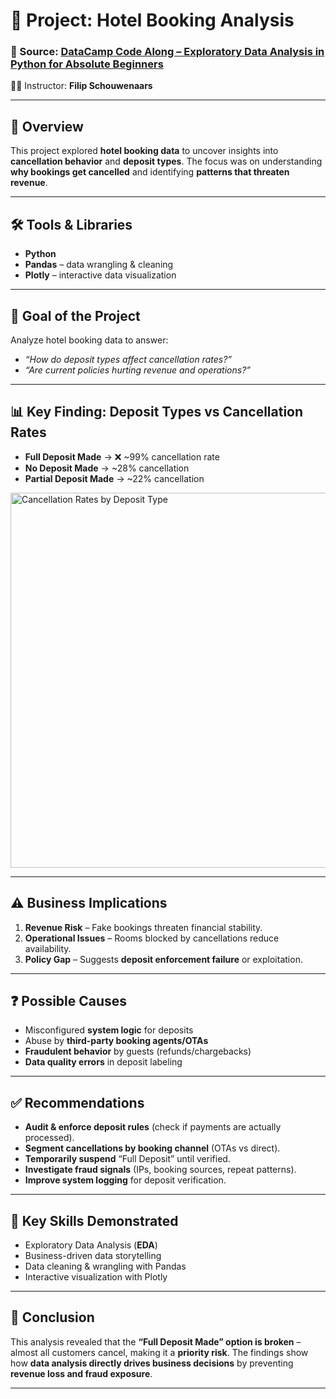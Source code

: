 # 🏨 Project: Hotel Booking Analysis

### 🔗 Source: [DataCamp Code Along – Exploratory Data Analysis in Python for Absolute Beginners](https://docs.google.com/presentation/d/1Ki0FjUzZs0-vttPcjlZqd60O7P-kdkQkb3OfsmmDhFo/edit?slide=id.g9d046048cf_0_8#slide=id.g9d046048cf_0_8)
👨‍🏫 Instructor: **Filip Schouwenaars**

---

## 📌 Overview
This project explored **hotel booking data** to uncover insights into **cancellation behavior** and **deposit types**.
The focus was on understanding **why bookings get cancelled** and identifying **patterns that threaten revenue**.

---

## 🛠️ Tools & Libraries
- **Python**
- **Pandas** – data wrangling & cleaning
- **Plotly** – interactive data visualization

---

## 🎯 Goal of the Project
Analyze hotel booking data to answer:
- *“How do deposit types affect cancellation rates?”*
- *“Are current policies hurting revenue and operations?”*

---

## 📊 Key Finding: Deposit Types vs Cancellation Rates
- **Full Deposit Made** → ❌ ~99% cancellation rate
- **No Deposit Made** → ~28% cancellation
- **Partial Deposit Made** → ~22% cancellation

<img width="600" alt="Cancellation Rates by Deposit Type" src="https://github.com/user-attachments/assets/da8fdb58-98c7-40b9-ba78-2ccc3941f9f5" />

---

## ⚠️ Business Implications
1. **Revenue Risk** – Fake bookings threaten financial stability.
2. **Operational Issues** – Rooms blocked by cancellations reduce availability.
3. **Policy Gap** – Suggests **deposit enforcement failure** or exploitation.

---

## ❓ Possible Causes
- Misconfigured **system logic** for deposits
- Abuse by **third-party booking agents/OTAs**
- **Fraudulent behavior** by guests (refunds/chargebacks)
- **Data quality errors** in deposit labeling

---

## ✅ Recommendations
- **Audit & enforce deposit rules** (check if payments are actually processed).
- **Segment cancellations by booking channel** (OTAs vs direct).
- **Temporarily suspend** “Full Deposit” until verified.
- **Investigate fraud signals** (IPs, booking sources, repeat patterns).
- **Improve system logging** for deposit verification.

---

## 🚀 Key Skills Demonstrated
- Exploratory Data Analysis (**EDA**)
- Business-driven data storytelling
- Data cleaning & wrangling with Pandas
- Interactive visualization with Plotly

---

## 📌 Conclusion
This analysis revealed that the **“Full Deposit Made” option is broken** – almost all customers cancel, making it a **priority risk**.
The findings show how **data analysis directly drives business decisions** by preventing **revenue loss and fraud exposure**.

---
